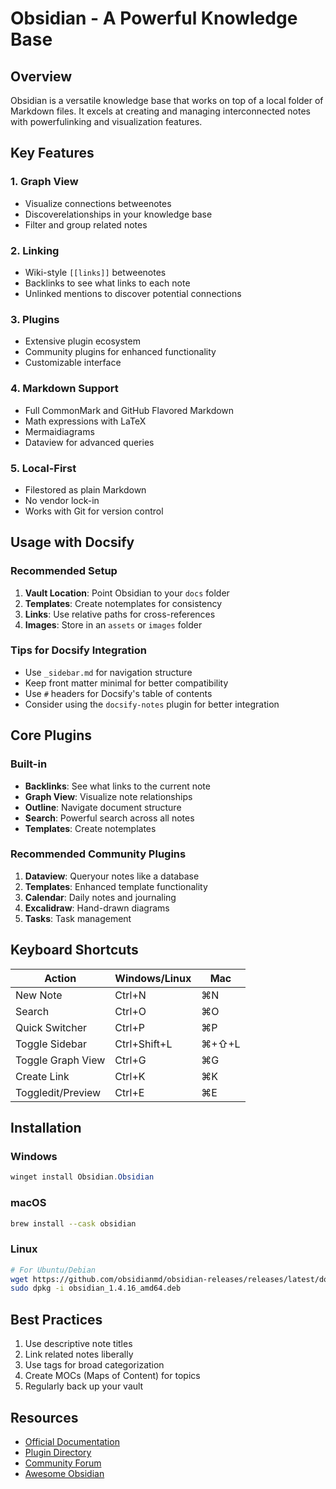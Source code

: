 # Obsidian - A Powerful Knowledge Base

## Overview
Obsidian is a versatile knowledge base that works on top of a local folder of Markdown files. It excels at creating and managing interconnected notes with powerfulinking and visualization features.

## Key Features

### 1. Graph View
- Visualize connections betweenotes
- Discoverelationships in your knowledge base
- Filter and group related notes

### 2. Linking
- Wiki-style `[[links]]` betweenotes
- Backlinks to see what links to each note
- Unlinked mentions to discover potential connections

### 3. Plugins
- Extensive plugin ecosystem
- Community plugins for enhanced functionality
- Customizable interface

### 4. Markdown Support
- Full CommonMark and GitHub Flavored Markdown
- Math expressions with LaTeX
- Mermaidiagrams
- Dataview for advanced queries

### 5. Local-First
- Filestored as plain Markdown
- No vendor lock-in
- Works with Git for version control

## Usage with Docsify

### Recommended Setup
1. **Vault Location**: Point Obsidian to your `docs` folder
2. **Templates**: Create notemplates for consistency
3. **Links**: Use relative paths for cross-references
4. **Images**: Store in an `assets` or `images` folder

### Tips for Docsify Integration
- Use `_sidebar.md` for navigation structure
- Keep front matter minimal for better compatibility
- Use `#` headers for Docsify's table of contents
- Consider using the `docsify-notes` plugin for better integration

## Core Plugins

### Built-in
- **Backlinks**: See what links to the current note
- **Graph View**: Visualize note relationships
- **Outline**: Navigate document structure
- **Search**: Powerful search across all notes
- **Templates**: Create notemplates

### Recommended Community Plugins
1. **Dataview**: Queryour notes like a database
2. **Templates**: Enhanced template functionality
3. **Calendar**: Daily notes and journaling
4. **Excalidraw**: Hand-drawn diagrams
5. **Tasks**: Task management

## Keyboard Shortcuts

| Action | Windows/Linux | Mac |
|--------|--------------|-----|
| New Note | Ctrl+N | ⌘N |
| Search | Ctrl+O | ⌘O |
| Quick Switcher | Ctrl+P | ⌘P |
| Toggle Sidebar | Ctrl+Shift+L | ⌘+⇧+L |
| Toggle Graph View | Ctrl+G | ⌘G |
| Create Link | Ctrl+K | ⌘K |
| Toggledit/Preview | Ctrl+E | ⌘E |

## Installation

### Windows
```powershell
winget install Obsidian.Obsidian
```

### macOS
```bash
brew install --cask obsidian
```

### Linux
```bash
# For Ubuntu/Debian
wget https://github.com/obsidianmd/obsidian-releases/releases/latest/download/obsidian_1.4.16_amd64.deb
sudo dpkg -i obsidian_1.4.16_amd64.deb
```

## Best Practices
1. Use descriptive note titles
2. Link related notes liberally
3. Use tags for broad categorization
4. Create MOCs (Maps of Content) for topics
5. Regularly back up your vault

## Resources
- [Official Documentation](https://help.obsidian.md/)
- [Plugin Directory](https://obsidian.md/plugins)
- [Community Forum](https://forum.obsidian.md/)
- [Awesome Obsidian](https://github.com/kmaasrud/awesome-obsidian)
